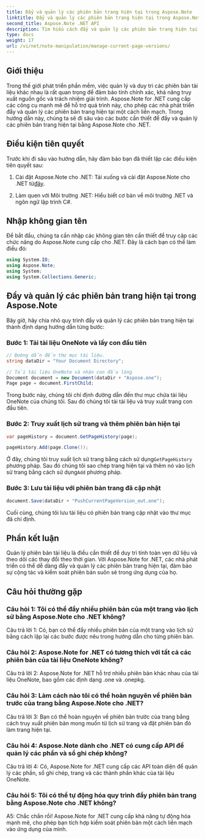 ```yaml
---
title: Đẩy và quản lý các phiên bản trang hiện tại trong Aspose.Note
linktitle: Đẩy và quản lý các phiên bản trang hiện tại trong Aspose.Note
second_title: Aspose.Note .NET API
description: Tìm hiểu cách đẩy và quản lý các phiên bản trang hiện tại trong Aspose.Note cho .NET một cách dễ dàng. Cải thiện khả năng cộng tác và kiểm soát phiên bản tài liệu.
type: docs
weight: 17
url: /vi/net/note-manipulation/manage-current-page-versions/
---
```

## Giới thiệu

Trong thế giới phát triển phần mềm, việc quản lý và duy trì các phiên bản tài liệu khác nhau là rất quan trọng để đảm bảo tính chính xác, khả năng truy xuất nguồn gốc và trách nhiệm giải trình. Aspose.Note for .NET cung cấp các công cụ mạnh mẽ để hỗ trợ quá trình này, cho phép các nhà phát triển đẩy và quản lý các phiên bản trang hiện tại một cách liền mạch. Trong hướng dẫn này, chúng ta sẽ đi sâu vào các bước cần thiết để đẩy và quản lý các phiên bản trang hiện tại bằng Aspose.Note cho .NET.

## Điều kiện tiên quyết

Trước khi đi sâu vào hướng dẫn, hãy đảm bảo bạn đã thiết lập các điều kiện tiên quyết sau:

1.  Cài đặt Aspose.Note cho .NET: Tải xuống và cài đặt Aspose.Note cho .NET từ[đây](https://releases.aspose.com/note/net/).

2. Làm quen với Môi trường .NET: Hiểu biết cơ bản về môi trường .NET và ngôn ngữ lập trình C#.

## Nhập không gian tên

Để bắt đầu, chúng ta cần nhập các không gian tên cần thiết để truy cập các chức năng do Aspose.Note cung cấp cho .NET. Đây là cách bạn có thể làm điều đó:

```csharp
using System.IO;
using Aspose.Note;
using System;
using System.Collections.Generic;
```

## Đẩy và quản lý các phiên bản trang hiện tại trong Aspose.Note

Bây giờ, hãy chia nhỏ quy trình đẩy và quản lý các phiên bản trang hiện tại thành định dạng hướng dẫn từng bước:

### Bước 1: Tải tài liệu OneNote và lấy con đầu tiên

```csharp
// Đường dẫn đến thư mục tài liệu.
string dataDir = "Your Document Directory";

// Tải tài liệu OneNote và nhận con đầu lòng
Document document = new Document(dataDir + "Aspose.one");
Page page = document.FirstChild;
```

Trong bước này, chúng tôi chỉ định đường dẫn đến thư mục chứa tài liệu OneNote của chúng tôi. Sau đó chúng tôi tải tài liệu và truy xuất trang con đầu tiên.

### Bước 2: Truy xuất lịch sử trang và thêm phiên bản hiện tại

```csharp
var pageHistory = document.GetPageHistory(page);

pageHistory.Add(page.Clone());
```

 Ở đây, chúng tôi truy xuất lịch sử trang bằng cách sử dụng`GetPageHistory` phương pháp. Sau đó chúng tôi sao chép trang hiện tại và thêm nó vào lịch sử trang bằng cách sử dụng`Add` phương pháp.

### Bước 3: Lưu tài liệu với phiên bản trang đã cập nhật

```csharp
document.Save(dataDir + "PushCurrentPageVersion_out.one");
```

Cuối cùng, chúng tôi lưu tài liệu có phiên bản trang cập nhật vào thư mục đã chỉ định.

## Phần kết luận

Quản lý phiên bản tài liệu là điều cần thiết để duy trì tính toàn vẹn dữ liệu và theo dõi các thay đổi theo thời gian. Với Aspose.Note for .NET, các nhà phát triển có thể dễ dàng đẩy và quản lý các phiên bản trang hiện tại, đảm bảo sự cộng tác và kiểm soát phiên bản suôn sẻ trong ứng dụng của họ.

## Câu hỏi thường gặp

### Câu hỏi 1: Tôi có thể đẩy nhiều phiên bản của một trang vào lịch sử bằng Aspose.Note cho .NET không?

Câu trả lời 1: Có, bạn có thể đẩy nhiều phiên bản của một trang vào lịch sử bằng cách lặp lại các bước được nêu trong hướng dẫn cho từng phiên bản.

### Câu hỏi 2: Aspose.Note for .NET có tương thích với tất cả các phiên bản của tài liệu OneNote không?

Câu trả lời 2: Aspose.Note for .NET hỗ trợ nhiều phiên bản khác nhau của tài liệu OneNote, bao gồm các định dạng .one và .onepkg.

### Câu hỏi 3: Làm cách nào tôi có thể hoàn nguyên về phiên bản trước của trang bằng Aspose.Note cho .NET?

Câu trả lời 3: Bạn có thể hoàn nguyên về phiên bản trước của trang bằng cách truy xuất phiên bản mong muốn từ lịch sử trang và đặt phiên bản đó làm trang hiện tại.

### Câu hỏi 4: Aspose.Note dành cho .NET có cung cấp API để quản lý các phần và sổ ghi chép không?

Câu trả lời 4: Có, Aspose.Note for .NET cung cấp các API toàn diện để quản lý các phần, sổ ghi chép, trang và các thành phần khác của tài liệu OneNote.

### Câu hỏi 5: Tôi có thể tự động hóa quy trình đẩy phiên bản trang bằng Aspose.Note cho .NET không?

A5: Chắc chắn rồi! Aspose.Note for .NET cung cấp khả năng tự động hóa mạnh mẽ, cho phép bạn tích hợp kiểm soát phiên bản một cách liền mạch vào ứng dụng của mình.
